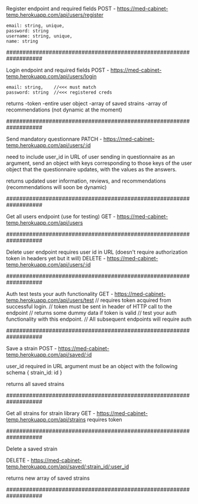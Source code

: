 Register endpoint and required fields
POST - https://med-cabinet-temp.herokuapp.com/api/users/register

    email: string, unique,
    password: string
    username: string, unique,
    name: string

###################################################################

Login endpoint and required fields
POST - https://med-cabinet-temp.herokuapp.com/api/users/login

    email: string,    //<<< must match
    password: string  //<<< registered creds

returns
-token
-entire user object
-array of saved strains
-array of recommendations (not dynamic at the moment)

###################################################################

Send mandatory questionnare
PATCH - https://med-cabinet-temp.herokuapp.com/api/users/:id

need to include user_id in URL of user sending in questionnaire
as an argument, send an object with keys corresponding to those keys of the user object that the questionnaire updates, with the values as the answers.

returns updated user information, reviews, and recommendations (recommendations will soon be dynamic)

###################################################################

Get all users endpoint (use for testing)
GET - https://med-cabinet-temp.herokuapp.com/api/users

###################################################################

Delete user endpoint requires user id in URL (doesn't require authorization token in headers yet but it will)
DELETE - https://med-cabinet-temp.herokuapp.com/api/users/:id

###################################################################

Auth test tests your auth functionality
GET - https://med-cabinet-temp.herokuapp.com/api/users/test
     // requires token acquired from successful login. 
     // token must be sent in header of HTTP call to the endpoint
     // returns some dummy data if token is valid
     // test your auth functionality with this endpoint. 
     // All subsequent endpoints will require auth

###################################################################

Save a strain
POST - https://med-cabinet-temp.herokuapp.com/api/saved/:id

user_id required in URL
argument must be an object with the following schema
{
    strain_id: id
}

returns all saved strains

###################################################################

Get all strains for strain library
GET - https://med-cabinet-temp.herokuapp.com/api/strains
requires token

###################################################################

Delete a saved strain

DELETE - https://med-cabinet-temp.herokuapp.com/api/saved/:strain_id/:user_id

returns new array of saved strains

###################################################################